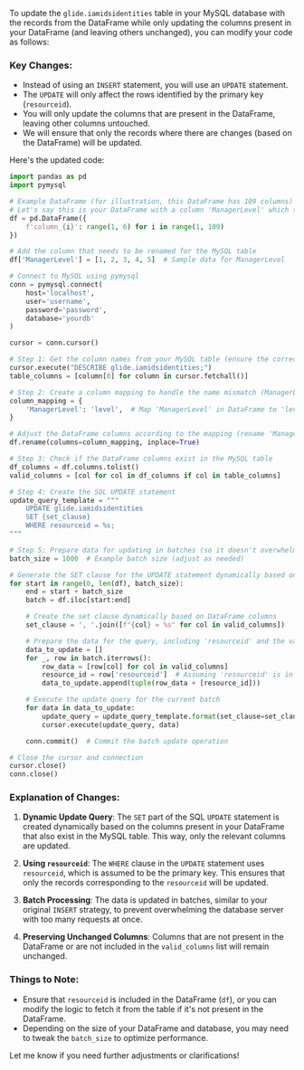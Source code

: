 To update the `glide.iamidsidentities` table in your MySQL database with the records from the DataFrame while only updating the columns present in your DataFrame (and leaving others unchanged), you can modify your code as follows:

### Key Changes:
- Instead of using an `INSERT` statement, you will use an `UPDATE` statement.
- The `UPDATE` will only affect the rows identified by the primary key (`resourceid`).
- You will only update the columns that are present in the DataFrame, leaving other columns untouched.
- We will ensure that only the records where there are changes (based on the DataFrame) will be updated.

Here's the updated code:

```python
import pandas as pd
import pymysql

# Example DataFrame (for illustration, this DataFrame has 109 columns)
# Let's say this is your DataFrame with a column 'ManagerLevel' which should map to 'level'
df = pd.DataFrame({
    f'column_{i}': range(1, 6) for i in range(1, 109)
})

# Add the column that needs to be renamed for the MySQL table
df['ManagerLevel'] = [1, 2, 3, 4, 5]  # Sample data for ManagerLevel

# Connect to MySQL using pymysql
conn = pymysql.connect(
    host='localhost',
    user='username',
    password='password',
    database='yourdb'
)

cursor = conn.cursor()

# Step 1: Get the column names from your MySQL table (ensure the correct order)
cursor.execute("DESCRIBE glide.iamidsidentities;")
table_columns = [column[0] for column in cursor.fetchall()]

# Step 2: Create a column mapping to handle the name mismatch (ManagerLevel → level)
column_mapping = {
    'ManagerLevel': 'level',  # Map 'ManagerLevel' in DataFrame to 'level' in MySQL
}

# Adjust the DataFrame columns according to the mapping (rename 'ManagerLevel' to 'level')
df.rename(columns=column_mapping, inplace=True)

# Step 3: Check if the DataFrame columns exist in the MySQL table
df_columns = df.columns.tolist()
valid_columns = [col for col in df_columns if col in table_columns]

# Step 4: Create the SQL UPDATE statement
update_query_template = """
    UPDATE glide.iamidsidentities 
    SET {set_clause} 
    WHERE resourceid = %s;
"""

# Step 5: Prepare data for updating in batches (so it doesn't overwhelm the MySQL server)
batch_size = 1000  # Example batch size (adjust as needed)

# Generate the SET clause for the UPDATE statement dynamically based on valid columns
for start in range(0, len(df), batch_size):
    end = start + batch_size
    batch = df.iloc[start:end]

    # Create the set clause dynamically based on DataFrame columns
    set_clause = ', '.join([f"{col} = %s" for col in valid_columns])

    # Prepare the data for the query, including 'resourceid' and the values for the set clause
    data_to_update = []
    for _, row in batch.iterrows():
        row_data = [row[col] for col in valid_columns]
        resource_id = row['resourceid']  # Assuming 'resourceid' is in the DataFrame
        data_to_update.append(tuple(row_data + [resource_id]))

    # Execute the update query for the current batch
    for data in data_to_update:
        update_query = update_query_template.format(set_clause=set_clause)
        cursor.execute(update_query, data)

    conn.commit()  # Commit the batch update operation

# Close the cursor and connection
cursor.close()
conn.close()
```

### Explanation of Changes:
1. **Dynamic Update Query**: The `SET` part of the SQL `UPDATE` statement is created dynamically based on the columns present in your DataFrame that also exist in the MySQL table. This way, only the relevant columns are updated.
   
2. **Using `resourceid`**: The `WHERE` clause in the `UPDATE` statement uses `resourceid`, which is assumed to be the primary key. This ensures that only the records corresponding to the `resourceid` will be updated.

3. **Batch Processing**: The data is updated in batches, similar to your original `INSERT` strategy, to prevent overwhelming the database server with too many requests at once.

4. **Preserving Unchanged Columns**: Columns that are not present in the DataFrame or are not included in the `valid_columns` list will remain unchanged.

### Things to Note:
- Ensure that `resourceid` is included in the DataFrame (`df`), or you can modify the logic to fetch it from the table if it's not present in the DataFrame.
- Depending on the size of your DataFrame and database, you may need to tweak the `batch_size` to optimize performance.

Let me know if you need further adjustments or clarifications!